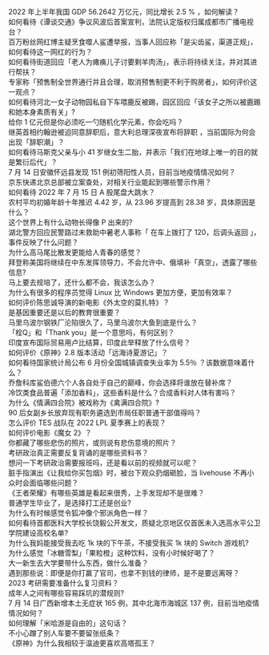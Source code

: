 2022 年上半年我国 GDP 56.2642 万亿元，同比增长 2.5 % ，如何解读？  
如何看待《谭谈交通》争议风波后首案宣判，法院认定版权归属成都市广播电视台？  
百万粉丝网红博主疑烹食噬人鲨遭举报，当事人回应称「是尖齿鲨，渠道正规」，如何看待这一网红的行为？  
如何看待街道回应「老人为瘫痪儿子讨要剩羊肉汤」，表示将持续关注，并对其进行帮扶？  
专家称「预售制全世界通行并且合理，取消预售制更不利于购房者」，如何评价这一观点？  
如何看待河北一女子动物园私自下车喂鹿反被踢，园区回应「该女子之所以被鹿踢和她本身素质有关」?  
给你 1 亿元但是你必须吃一勺随机化学元素，你会吃吗？  
继英首相约翰逊被迫同意辞职后，意大利总理深夜宣布将辞职 ，当前国际为何会出现「辞职潮」？  
如何看待马斯克父亲与小 41 岁继女生二胎，并表示「我们在地球上唯一的目的就是繁衍后代」？  
7 月 14 日安徽怀远县发现 151 例初筛阳性人员，目前当地疫情情况如何？  
京东快递北京总部被立案查处，对相关行业能起到哪些警示作用？  
如何看待 2022 年 7 月 15 日 A 股尾盘大跳水？  
农村平均初婚年龄十年推迟 4.42 岁，从 23.96 岁提高到 28.38 岁，具体原因是什么？  
这个世界上有什么动物长得像 P 出来的?  
湖北警方回应民警路过未救助中暑老人事称「 在车上拨打了 120，后调头返回 」，事件反映了什么问题？  
为什么高马尾比散发更能给人青春的感觉？  
拜登称美国将继续在中东发挥领导力，不会允许中、俄填补「真空」，透露了哪些信息?  
马上要去规培了，还什么都不会，我该怎么办？  
为什么有很多的程序员觉得 Linux 比 Windows 更加方便，更加有效率？  
如何评价陈思诚导演的新电影《外太空的莫扎特》？  
是基因重要还是以后的教育很重要？  
马里乌波尔钢铁厂沦陷很久了，马里乌波尔大鱼到底是什么？  
「栓Q」和「Thank you」是一个意思吗，有何区别？  
印度宣布国际贸易用卢比结算，印度此举释放了什么信号？  
如何评价《原神》2.8 版本活动「远海诗夏游记」？  
如何看待国家统计局公布 6 月份全国城镇调查失业率为 5.5％ ？该数据意味着什么？  
乔詹科库鲨伯德六个人各自处于自己的巅峰，你会选择将谁放在替补席？  
冷饮类食品普遍「添加香料」，这些香料是什么？合成香料对人体有害吗？  
为什么《情满四合院》被戏称为《禽满四合院》?  
90 后女副乡长放弃现有职务遴选到市局任职普通干部值得吗？  
怎么评价 TES 战队在 2022 LPL 夏季赛上的表现？  
如何评价电影《魔女 2》？  
你都藏了哪些悲伤的照片，或则说有悲伤意境的照片？  
考研政治真正需要反复背诵的是哪些资料书？  
想问一下考研政治需要报班吗，还是看以前的视频就可以呢？  
脏手指演出《让我给你买包烟》时，被台下观众扔烟砸脸，当 livehouse 不再小众时会面临哪些问题？  
《王者荣耀》有哪些英雄是看起来很秀，上手发现却不是很难？  
普通学生毕业了，是选择打工还是创业?  
为什么有时候感觉令狐冲像个邪派角色一样？  
如何看待首都医科大学校长饶毅公开发文，质疑北京地区仅首医未入选高水平公卫学院建设高校名单?  
为什么我妈能接受我去吃 1k 块的下午茶，不接受我买 1k 块的 Switch 游戏机?  
为什么感觉「冰糖雪梨」「果粒橙」这种饮料，没有小时候好喝了？  
大一新生去大学要带什么东西，做什么准备？  
遇到那些说：即便是你打赢了官司，也拿不到钱的律师，是不是要远离呀？  
2023 考研需要准备什么复习资料？  
成年人之间有哪些容易踩坑的潜规则?  
7 月 14 日广西新增本土无症状 165 例，其中北海市海城区 137 例，目前当地疫情情况如何？  
如何理解「米哈游是自由的」这句话？  
不小心蹭了别人车要不要留张纸条？  
《原神》为什么我相较于温迪更喜欢高塔孤王？  
